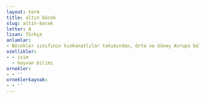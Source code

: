 ```yaml
---
layout: term
title: altın böcek
slug: altin-bocek
letter: A
lisan: Türkçe
anlamlar:
- Böcekler sınıfının kınkanatlılar takımından, Orta ve Güney Avrupa bölgelerinde yaşayan, yeşil kırmızı renkleri olan eklem bacaklı bir tür böcek; gül böceği (Cetonıa aurata)
ozellikler:
- - isim
  - hayvan bilimi
ornekler:
- - ''
orneklerkaynak:
- - ''
---
```

